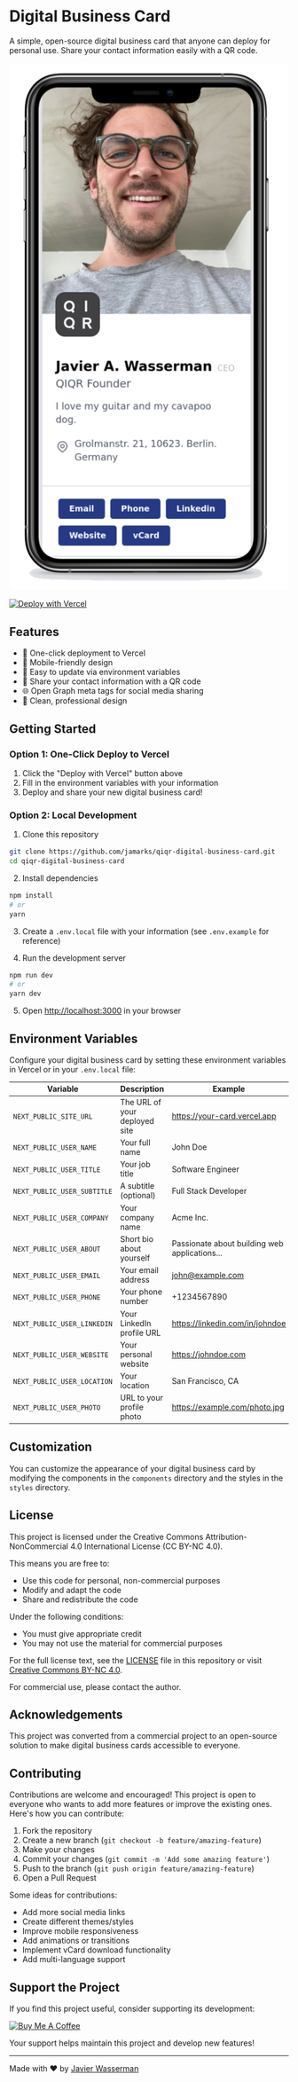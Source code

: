 # Digital Business Card

A simple, open-source digital business card that anyone can deploy for personal use. Share your contact information easily with a QR code.

![Digital Business Card Example](https://github.com/jamarks/qiqr-digital-business-card/raw/main/public/images/preview-qiqr-w-logo.png)

[![Deploy with Vercel](https://vercel.com/button)](https://vercel.com/new/clone?repository-url=https%3A%2F%2Fgithub.com%2Fjamarks%2Fqiqr-digital-business-card&env=NEXT_PUBLIC_USER_NAME,NEXT_PUBLIC_USER_TITLE,NEXT_PUBLIC_USER_COMPANY,NEXT_PUBLIC_USER_EMAIL,NEXT_PUBLIC_USER_PHONE,NEXT_PUBLIC_USER_LINKEDIN,NEXT_PUBLIC_USER_WEBSITE,NEXT_PUBLIC_USER_PHOTO,NEXT_PUBLIC_SITE_URL&envDescription=Configuration%20for%20your%20digital%20business%20card&envLink=https%3A%2F%2Fgithub.com%2Fjamarks%2Fqiqr-digital-business-card%23environment-variables&project-name=digital-business-card&repository-name=digital-business-card)

## Features

- 🚀 One-click deployment to Vercel
- 📱 Mobile-friendly design
- 🔄 Easy to update via environment variables
- 🔗 Share your contact information with a QR code
- 🌐 Open Graph meta tags for social media sharing
- 🎨 Clean, professional design

## Getting Started

### Option 1: One-Click Deploy to Vercel

1. Click the "Deploy with Vercel" button above
2. Fill in the environment variables with your information
3. Deploy and share your new digital business card!

### Option 2: Local Development

1. Clone this repository
```bash
git clone https://github.com/jamarks/qiqr-digital-business-card.git
cd qiqr-digital-business-card
```

2. Install dependencies
```bash
npm install
# or
yarn
```

3. Create a `.env.local` file with your information (see `.env.example` for reference)

4. Run the development server
```bash
npm run dev
# or
yarn dev
```

5. Open [http://localhost:3000](http://localhost:3000) in your browser

## Environment Variables

Configure your digital business card by setting these environment variables in Vercel or in your `.env.local` file:

| Variable | Description | Example |
|----------|-------------|---------|
| `NEXT_PUBLIC_SITE_URL` | The URL of your deployed site | https://your-card.vercel.app |
| `NEXT_PUBLIC_USER_NAME` | Your full name | John Doe |
| `NEXT_PUBLIC_USER_TITLE` | Your job title | Software Engineer |
| `NEXT_PUBLIC_USER_SUBTITLE` | A subtitle (optional) | Full Stack Developer |
| `NEXT_PUBLIC_USER_COMPANY` | Your company name | Acme Inc. |
| `NEXT_PUBLIC_USER_ABOUT` | Short bio about yourself | Passionate about building web applications... |
| `NEXT_PUBLIC_USER_EMAIL` | Your email address | john@example.com |
| `NEXT_PUBLIC_USER_PHONE` | Your phone number | +1234567890 |
| `NEXT_PUBLIC_USER_LINKEDIN` | Your LinkedIn profile URL | https://linkedin.com/in/johndoe |
| `NEXT_PUBLIC_USER_WEBSITE` | Your personal website | https://johndoe.com |
| `NEXT_PUBLIC_USER_LOCATION` | Your location | San Francisco, CA |
| `NEXT_PUBLIC_USER_PHOTO` | URL to your profile photo | https://example.com/photo.jpg |

## Customization

You can customize the appearance of your digital business card by modifying the components in the `components` directory and the styles in the `styles` directory.

## License

This project is licensed under the Creative Commons Attribution-NonCommercial 4.0 International License (CC BY-NC 4.0).

This means you are free to:
- Use this code for personal, non-commercial purposes
- Modify and adapt the code
- Share and redistribute the code

Under the following conditions:
- You must give appropriate credit
- You may not use the material for commercial purposes

For the full license text, see the [LICENSE](LICENSE) file in this repository or visit [Creative Commons BY-NC 4.0](https://creativecommons.org/licenses/by-nc/4.0/).

For commercial use, please contact the author.

## Acknowledgements

This project was converted from a commercial project to an open-source solution to make digital business cards accessible to everyone.

## Contributing

Contributions are welcome and encouraged! This project is open to everyone who wants to add more features or improve the existing ones. Here's how you can contribute:

1. Fork the repository
2. Create a new branch (`git checkout -b feature/amazing-feature`)
3. Make your changes
4. Commit your changes (`git commit -m 'Add some amazing feature'`)
5. Push to the branch (`git push origin feature/amazing-feature`)
6. Open a Pull Request

Some ideas for contributions:
- Add more social media links
- Create different themes/styles
- Improve mobile responsiveness
- Add animations or transitions
- Implement vCard download functionality
- Add multi-language support

## Support the Project

If you find this project useful, consider supporting its development:

[![Buy Me A Coffee](https://www.buymeacoffee.com/assets/img/custom_images/orange_img.png)](https://www.buymeacoffee.com/javierwasserman)

Your support helps maintain this project and develop new features!

---

Made with ❤️ by [Javier Wasserman](https://github.com/jamarks)
